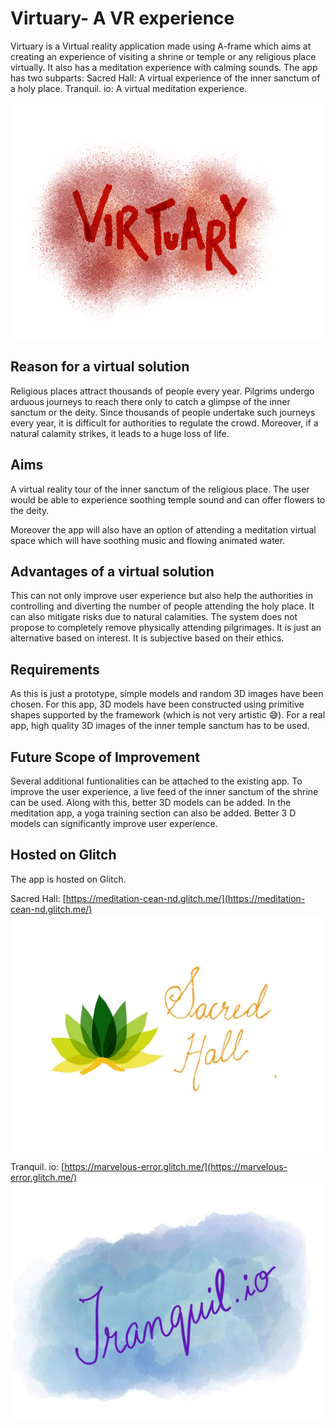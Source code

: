 # Virtuary- A VR experience

Virtuary is a Virtual reality application made using A-frame which aims at creating an experience of visiting a shrine or temple or any religious place virtually. It also has a meditation experience with calming sounds.
The app has two subparts:
Sacred Hall: A virtual experience of the inner sanctum of a holy place.
Tranquil. io: A virtual meditation experience.

![Virtuary Logo](https://github.com/anukritijha246/Virtuary/blob/master/Virtuary/virtuary_logo.png?raw=true)

## Reason for a virtual solution

Religious places attract thousands of people every year. Pilgrims undergo arduous journeys to reach there only to catch a glimpse of the inner sanctum or the deity. Since thousands of people undertake such journeys every year, it is difficult for authorities to regulate the crowd. Moreover, if a natural calamity strikes, it leads to a huge loss of life.

## Aims

A virtual reality tour of the inner sanctum of the religious place. The user would be able to experience soothing temple sound and can offer flowers to the deity.

Moreover the app will also have an option of attending a meditation virtual space which will have soothing music and flowing animated water.

## Advantages of a virtual solution

This can not only improve user experience but also help the authorities in controlling and diverting the number of people attending the holy place. It can also mitigate risks due to natural calamities. The system does not propose to completely remove physically attending pilgrimages. It is just an alternative based on interest. It is subjective based on their ethics.

## Requirements

As this is just a prototype, simple models and random 3D images have been chosen. For this app, 3D models have been constructed using primitive shapes supported by the framework (which is not very artistic 😅). For a real app, high quality 3D images of the inner temple sanctum has to be used.

## Future Scope of Improvement

Several additional funtionalities can be attached to the existing app.  To improve the user experience, a live feed of the inner sanctum of the shrine can be used. Along with this, better 3D models can be added. In the meditation app, a yoga training section can also be added. Better 3 D models can significantly improve user experience.

## Hosted on Glitch

The app is hosted on Glitch.

Sacred Hall: [https://meditation-cean-nd.glitch.me/](https://meditation-cean-nd.glitch.me/)
![Sacred Hall logo](https://github.com/anukritijha246/Virtuary/blob/master/Virtuary/Sacred%20Hall/Sacred_Hall_logo.jpg?raw=true)


Tranquil. io: [https://marvelous-error.glitch.me/](https://marvelous-error.glitch.me/)
![Meditation logo](https://github.com/anukritijha246/Virtuary/blob/master/Virtuary/Tranquil.io/Tranquil.io_logo.jpg?raw=true)



